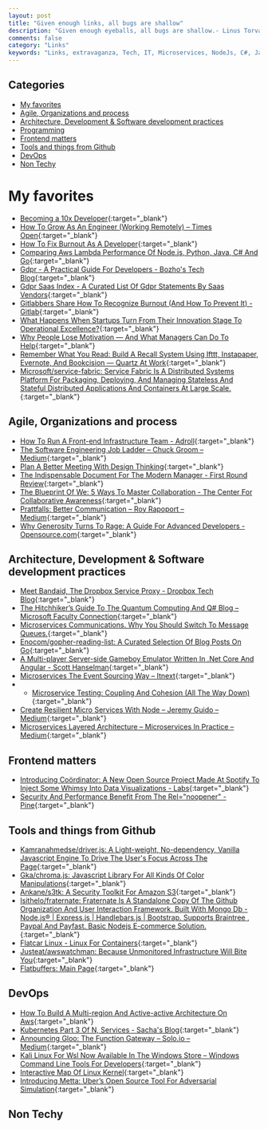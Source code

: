 ```yaml
---
layout: post
title: "Given enough links, all bugs are shallow"
description: "Given enough eyeballs, all bugs are shallow.- Linus Torvalds - Linus’s Law"
comments: false
category: "Links"
keywords: "Links, extravaganza, Tech, IT, Microservices, NodeJs, C#, Javascript, Solution architecture"
---
```


## Categories ##
* [My favorites](#favorites)
* [Agile, Organizations and process](#agile)
* [Architecture, Development & Software development practices](#development)
* [Programming](#net)
* [Frontend matters](#web)
* [Tools and things from Github](#tools)
* [DevOps](#devops)
* [Non Techy](#notechhere)

# My favorites<a name="favorites"></a> #
* [Becoming a 10x Developer](https://kateheddleston.com/blog/becoming-a-10x-developer){:target="_blank"}
* [How To Grow As An Engineer (Working Remotely) – Times Open](https://open.nytimes.com/how-to-grow-as-an-engineer-working-remotely-3baff8211f3e){:target="_blank"}
* [How To Fix Burnout As A Developer](https://dev.to/lewismenelaws/how-to-fix-burnout-as-a-developer--4opl){:target="_blank"}
* [Comparing Aws Lambda Performance Of Node.js, Python, Java, C# And Go](https://read.acloud.guru/comparing-aws-lambda-performance-of-node-js-python-java-c-and-go-29c1163c2581){:target="_blank"} 
* [Gdpr - A Practical Guide For Developers - Bozho's Tech Blog](https://techblog.bozho.net/gdpr-practical-guide-developers/){:target="_blank"}
* [Gdpr Saas Index - A Curated List Of Gdpr Statements By Saas Vendors](https://www.gdprsaasindex.com/){:target="_blank"}
* [Gitlabbers Share How To Recognize Burnout (And How To Prevent It) - Gitlab](https://about.gitlab.com/2018/03/08/preventing-burnout/){:target="_blank"}
* [What Happens When Startups Turn From Their Innovation Stage To Operational Excellence?](https://bothsidesofthetable.com/what-happens-when-startups-turn-from-their-innovation-stage-to-operational-excellence-91bee1540e66){:target="_blank"}
* [Why People Lose Motivation — And What Managers Can Do To Help](https://hbr.org/2018/03/why-people-lose-motivation-and-what-managers-can-do-to-help?__s=wakwmyepmhismx8ehtnp){:target="_blank"}
* [Remember What You Read: Build A Recall System Using Ifttt, Instapaper, Evernote, And Bookcision — Quartz At Work](https://work.qz.com/1217245/how-to-make-better-use-of-everything-you-read/){:target="_blank"}
* [Microsoft/service-fabric: Service Fabric Is A Distributed Systems Platform For Packaging, Deploying, And Managing Stateless And Stateful Distributed Applications And Containers At Large Scale.](https://github.com/Microsoft/service-fabric/){:target="_blank"}

## Agile, Organizations and process<a name="agile"></a> ##
* [How To Run A Front-end Infrastructure Team - Adroll](http://tech.adroll.com/blog/frontend/2017/08/29/how-to-run-a-front-end-infrastructure-team.html){:target="_blank"}
* [The Software Engineering Job Ladder – Chuck Groom – Medium](https://medium.com/@cgroom/the-software-engineering-job-ladder-4bf70b4c24f3){:target="_blank"}
* [Plan A Better Meeting With Design Thinking](https://hbr.org/2018/02/plan-a-better-meeting-with-design-thinking){:target="_blank"}
* [The Indispensable Document For The Modern Manager - First Round Review](http://firstround.com/review/the-indispensable-document-for-the-modern-manager/){:target="_blank"}
* [The Blueprint Of We: 5 Ways To Master Collaboration - The Center For Collaborative Awareness](https://www.collaborativeawareness.com/single-post/2016/02/29/The-Blueprint-of-We-5-Ways-to-Master-Collaboration?__s=wakwmyepmhismx8ehtnp){:target="_blank"}
* [Prattfalls: Better Communication – Roy Rapoport – Medium](https://medium.com/@royrapoport/prattfalls-better-communication-54d173d22a90){:target="_blank"}
* [Why Generosity Turns To Rage: A Guide For Advanced Developers - Opensource.com](https://opensource.com/article/18/3/avoid-humiliating-newcomers){:target="_blank"}

## Architecture, Development & Software development practices <a name="development"></a> ##
* [Meet Bandaid, The Dropbox Service Proxy - Dropbox Tech Blog](https://blogs.dropbox.com/tech/2018/03/meet-bandaid-the-dropbox-service-proxy/){:target="_blank"}
* [The Hitchhiker’s Guide To The Quantum Computing And Q# Blog – Microsoft Faculty Connection](https://blogs.msdn.microsoft.com/uk_faculty_connection/2018/02/26/the-hitchhikers-guide-to-the-quantum-computing-and-q-blog/){:target="_blank"}
* [Microservices Communications. Why You Should Switch To Message Queues.](https://dev.to/matteojoliveau/microservices-communications-why-you-should-switch-to-message-queues--48ia){:target="_blank"}
* [Enocom/gopher-reading-list: A Curated Selection Of Blog Posts On Go](https://github.com/enocom/gopher-reading-list){:target="_blank"}
* [A Multi-player Server-side Gameboy Emulator Written In .Net Core And Angular - Scott Hanselman](https://www.hanselman.com/blog/AMultiplayerServersideGameBoyEmulatorWrittenInNETCoreAndAngular.aspx){:target="_blank"}
* [Microservices The Event Sourcing Way – Itnext](https://itnext.io/microservices-the-event-sourcing-way-124a8a772680){:target="_blank"}
* * [Microservice Testing: Coupling And Cohesion (All The Way Down)](https://medium.com/@danielbryantuk/microservice-testing-coupling-and-cohesion-all-the-way-down-b84dacf8cff0?goal=0_7b3139f09c-1a5b28431c-475006605){:target="_blank"}
* [Create Resilient Micro Services With Node – Jeremy Guido – Medium](https://medium.com/@dje_guido/create-resilient-micro-services-with-node-7a304286a901?goal=0_7b3139f09c-0d80905a8c-475006605){:target="_blank"}
* [Microservices Layered Architecture – Microservices In Practice – Medium](https://medium.com/microservices-in-practice/microservices-layered-architecture-88a7fc38d3f1?goal=0_7b3139f09c-0d80905a8c-475006605){:target="_blank"}

## Frontend matters <a name="web"></a> ##
* [Introducing Coördinator: A New Open Source Project Made At Spotify To Inject Some Whimsy Into Data Visualizations - Labs](https://labs.spotify.com/2018/03/02/introducing-coordinator-a-new-open-source-project-made-at-spotify-to-inject-some-whimsy-into-data-visualizations/){:target="_blank"}
* [Security And Performance Benefit From The Rel="noopener" - Pine](https://pineco.de/security-and-performance-benefit-from-the-rel-noopener/){:target="_blank"}

## Tools and things from Github <a name="tools"></a> ##
* [Kamranahmedse/driver.js: A Light-weight, No-dependency, Vanilla Javascript Engine To Drive The User's Focus Across The Page](https://github.com/kamranahmedse/driver.js){:target="_blank"}
* [Gka/chroma.js: Javascript Library For All Kinds Of Color Manipulations](https://github.com/gka/chroma.js){:target="_blank"}
* [Ankane/s3tk: A Security Toolkit For Amazon S3](https://github.com/ankane/s3tk?__s=gxk6t76rsjnpsfziqg2g){:target="_blank"}
* [Isithelo/fraternate: Fraternate Is A Standalone Copy Of The Github Organization And User Interaction Framework. Built With Mongo Db - Node.js® | Express.js | Handlebars.js | Bootstrap. Supports Braintree , Paypal And Payfast. Basic Nodejs E-commerce Solution.](https://github.com/Isithelo/Fraternate){:target="_blank"}
* [Flatcar Linux - Linux For Containers](https://www.flatcar-linux.org/){:target="_blank"}
* [Justeat/awswatchman: Because Unmonitored Infrastructure Will Bite You](https://github.com/justeat/AwsWatchman){:target="_blank"}
* [Flatbuffers: Main Page](https://google.github.io/flatbuffers/){:target="_blank"}

## DevOps<a name="devops"></a> ##
* [How To Build A Multi-region And Active-active Architecture On Aws](https://read.acloud.guru/why-and-how-do-we-build-a-multi-region-active-active-architecture-6d81acb7d208){:target="_blank"}
* [Kubernetes Part 3 Of N, Services - Sacha's Blog](https://sachabarbs.wordpress.com/2018/03/05/kubernetes-part-3-of-n-services/){:target="_blank"}
* [Announcing Gloo: The Function Gateway – Solo.io – Medium](https://medium.com/solo-io/announcing-gloo-the-function-gateway-3f0860ef6600){:target="_blank"}
* [Kali Linux For Wsl Now Available In The Windows Store – Windows Command Line Tools For Developers](https://blogs.msdn.microsoft.com/commandline/2018/03/05/kali-linux-for-wsl/){:target="_blank"}
* [Interactive Map Of Linux Kernel](http://www.makelinux.net/kernel_map/){:target="_blank"}
* [Introducing Metta: Uber’s Open Source Tool For Adversarial Simulation](https://medium.com/uber-security-privacy/uber-security-metta-open-source-a8a49613b4a){:target="_blank"}

## Non Techy<a name="notechere"></a> ##